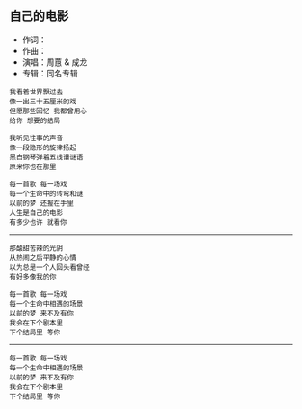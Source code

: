## 自己的电影

* 作词：
* 作曲：
* 演唱：周蕙 & 成龙
* 专辑：同名专辑

```
我看着世界飘过去
像一出三十五厘米的戏
但愿那些回忆 我都曾用心
给你 想要的结局

我听见往事的声音
像一段隐形的旋律扬起
黑白钢琴弹着五线谱谜语
原来你也在那里

每一首歌 每一场戏
每一个生命中的转弯和谜
以前的梦 还握在手里
人生是自己的电影
有多少也许 就看你
```

---

```
那酸甜苦辣的光阴
从热闹之后平静的心情
以为总是一个人回头看曾经
有好多像我的你

每一首歌 每一场戏
每一个生命中相遇的场景
以前的梦 来不及有你
我会在下个剧本里
下个结局里 等你
```

---

```
每一首歌 每一场戏
每一个生命中相遇的场景
以前的梦 来不及有你
我会在下个剧本里
下个结局里 等你
```
